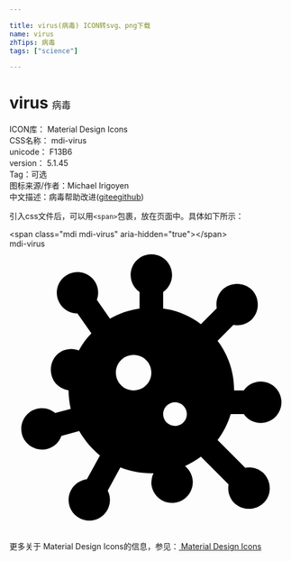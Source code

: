 ```yaml
---

title: virus(病毒) ICON转svg、png下载
name: virus
zhTips: 病毒
tags: ["science"]

---
```


# virus  <small style="font-size: 60%;font-weight: 100">病毒</small>


<div class="detail-page">
<p>
<span>
ICON库：
<span class="badge-secondary badge">Material Design Icons</span> 
</span>
<br/>
<span>
CSS名称：
<span class="badge-secondary badge">mdi-virus</span> 
</span>
<br/>
<span>
unicode：
<span class="badge-secondary badge">F13B6</span> 
<copy-btn content='F13B6' btn-title=""></copy-btn>
<copy-btn :content='String.fromCodePoint(parseInt("F13B6", 16))' btn-title="复制U"></copy-btn>
</span>
<br/>
<span>
version：
<span class="badge-secondary badge">5.1.45</span> 
</span><br/><span>Tag：<span class="badge-light badge"><router-link to="/tags/science.html">可选</router-link></span></span>
<br/>
<span>图标来源/作者：<span class="badge-light badge">Michael Irigoyen</span></span> 
<br/>
<span class="zh-detail">中文描述：<span class="badge-primary badge">病毒</span><span class="help-link"><span>帮助改进</span>(<a href="https://gitee.com/liuwave/icon-helper/edit/master/json/material/virus.json" target="_blank" rel="noopener noreferrer">gitee</a><a href="https://github.com/liuwave/icon-helper/edit/master/json/material/virus.json" target="_blank" rel="noopener noreferrer">github</a></span>)</span><br/>
</p>
</div>
<div class="alert alert-dark">
  <i class="mdi mdi-virus mdi-48px"></i>
  <i class="mdi mdi-virus mdi-36px"></i>
  <i class="mdi mdi-virus mdi-24px"></i>
  <i class="mdi mdi-virus mdi-18px"></i>
</div>
<div>
  <p>引入css文件后，可以用<code>&lt;span&gt;</code>包裹，放在页面中。具体如下所示：    
  </p>
  <div class="alert alert-primary" style="font-size: 14px">
    &lt;span class="mdi mdi-virus" aria-hidden="true"&gt;&lt;/span&gt;
    <copy-btn content='<span class="mdi mdi-virus" aria-hidden="true"></span>'></copy-btn>
  </div>
  <div class="alert alert-secondary">
    <i class="mdi mdi-virus"
    style="font-size: 24px"
    aria-hidden="true"></i> mdi-virus
    <copy-btn content="mdi-virus" btn-title="复制图标名称"></copy-btn>
  </div>
</div>
<div id="svg" class="svg-wrap">
<svg xmlns="http://www.w3.org/2000/svg" viewBox="0 0 24 24"><path d="M19.82 14C20.13 14.45 20.66 14.75 21.25 14.75C22.22 14.75 23 13.97 23 13S22.22 11.25 21.25 11.25C20.66 11.25 20.13 11.55 19.82 12H19C19 10.43 18.5 9 17.6 7.81L18.94 6.47C19.5 6.57 20.07 6.41 20.5 6C21.17 5.31 21.17 4.2 20.5 3.5C19.81 2.83 18.7 2.83 18 3.5C17.59 3.93 17.43 4.5 17.53 5.06L16.19 6.4C15.27 5.71 14.19 5.25 13 5.08V3.68C13.45 3.37 13.75 2.84 13.75 2.25C13.75 1.28 12.97 .5 12 .5S10.25 1.28 10.25 2.25C10.25 2.84 10.55 3.37 11 3.68V5.08C10.1 5.21 9.26 5.5 8.5 5.94L7.39 4.35C7.58 3.83 7.53 3.23 7.19 2.75C6.63 1.96 5.54 1.76 4.75 2.32C3.96 2.87 3.76 3.96 4.32 4.75C4.66 5.24 5.2 5.5 5.75 5.5L6.93 7.18C6.5 7.61 6.16 8.09 5.87 8.62C5.25 8.38 4.5 8.5 4 9C3.33 9.7 3.33 10.8 4 11.5C4.29 11.77 4.64 11.93 5 12L5 12C5 12.54 5.07 13.06 5.18 13.56L3.87 13.91C3.45 13.56 2.87 13.41 2.29 13.56C1.36 13.81 .808 14.77 1.06 15.71C1.31 16.64 2.28 17.19 3.21 16.94C3.78 16.78 4.21 16.36 4.39 15.84L5.9 15.43C6.35 16.22 6.95 16.92 7.65 17.5L6.55 19.5C6 19.58 5.5 19.89 5.21 20.42C4.75 21.27 5.07 22.33 5.92 22.79C6.77 23.25 7.83 22.93 8.29 22.08C8.57 21.56 8.56 20.96 8.31 20.47L9.38 18.5C10.19 18.82 11.07 19 12 19C12.06 19 12.12 19 12.18 19C12.05 19.26 12 19.56 12 19.88C12.08 20.85 12.92 21.57 13.88 21.5S15.57 20.58 15.5 19.62C15.46 19.12 15.21 18.68 14.85 18.39C15.32 18.18 15.77 17.91 16.19 17.6L18.53 19.94C18.43 20.5 18.59 21.07 19 21.5C19.7 22.17 20.8 22.17 21.5 21.5S22.17 19.7 21.5 19C21.07 18.59 20.5 18.43 19.94 18.53L17.6 16.19C18.09 15.54 18.47 14.8 18.71 14H19.82M10.5 12C9.67 12 9 11.33 9 10.5S9.67 9 10.5 9 12 9.67 12 10.5 11.33 12 10.5 12M14 15C13.45 15 13 14.55 13 14C13 13.45 13.45 13 14 13S15 13.45 15 14C15 14.55 14.55 15 14 15Z" /></svg>
</div>
<detail full-name='mdi-virus'></detail>
    
<div><p>更多关于 Material Design Icons的信息，参见：<a target="_blank" href="https://iconhelper.cn/material.html"> Material Design Icons</a>
</p></div>
